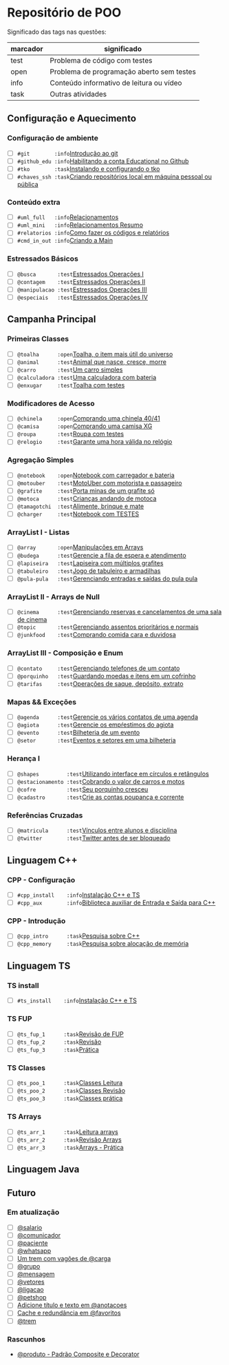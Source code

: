 # Repositório de POO

Significado das tags nas questões:

| marcador  | significado
| --------- | -----------
| test      | Problema de código com testes
| open      | Problema de programação aberto sem testes
| info      | Conteúdo informativo de leitura ou vídeo
| task      | Outras atividades

## Configuração e Aquecimento

### Configuração de ambiente<!-- +xp:0 -->

- [ ] `#git        :info`[Introdução ao git](wiki/git/README.md)
- [ ] `#github_edu :info`[Habilitando a conta Educational no Github](wiki/git/github.md)
- [ ] `#tko        :task`[Instalando e configurando o tko](https://github.com/senapk/tko?tab=readme-ov-file#instala%C3%A7%C3%A3o)
- [ ] `#chaves_ssh :task`[Criando repositórios local em máquina pessoal ou pública](wiki/git/chaves.md)

### Conteúdo extra

- [ ] `#uml_full   :info`[Relacionamentos](wiki/relacionamento/README.md)
- [ ] `#uml_mini   :info`[Relacionamentos Resumo](wiki/uml/README.md)
- [ ] `#relatorios :info`[Como fazer os códigos e relatórios](wiki/relatorio/README.md)
- [ ] `#cmd_in_out :info`[Criando a Main](wiki/main/README.md)

### Estressados Básicos

- [ ] `@busca       :test`[Estressados Operações I](base/busca/Readme.md)
- [ ] `@contagem    :test`[Estressados Operações II](base/contagem/Readme.md)
- [ ] `@manipulacao :test`[Estressados Operações III](base/manipulacao/Readme.md)
- [ ] `@especiais   :test`[Estressados Operações IV](base/especiais/Readme.md)

## Campanha Principal

### Primeiras Classes

- [ ] `@toalha      :open`[Toalha, o item mais útil do universo](base/toalha/Readme.md)
- [ ] `@animal      :test`[Animal que nasce, cresce, morre](base/animal/Readme.md)
- [ ] `@carro       :test`[Um carro simples](base/carro/Readme.md)
- [ ] `@calculadora :test`[Uma calculadora com bateria](base/calculadora/Readme.md)
- [ ] `@enxugar     :test`[Toalha com testes](base/enxugar/Readme.md)

### Modificadores de Acesso

- [ ] `@chinela     :open`[Comprando uma chinela 40/41](base/chinela/Readme.md)
- [ ] `@camisa      :open`[Comprando uma camisa XG](base/camisa/Readme.md)
- [ ] `@roupa       :test`[Roupa com testes](base/roupa/Readme.md)
- [ ] `@relogio     :test`[Garante uma hora válida no relógio](base/relogio/Readme.md)

### Agregação Simples

- [ ] `@notebook    :open`[Notebook com carregador e bateria](base/notebook/Readme.md)
- [ ] `@motouber    :test`[MotoUber com motorista e passageiro](base/motouber/Readme.md)
- [ ] `@grafite     :test`[Porta minas de um grafite só](base/grafite/Readme.md)
- [ ] `@motoca      :test`[Crianças andando de motoca](base/motoca/Readme.md)
- [ ] `@tamagotchi  :test`[Alimente, brinque e mate](base/tamagotchi/Readme.md)
- [ ] `@charger     :test`[Notebook com TESTES](base/charger/Readme.md)

### ArrayList I - Listas

- [ ] `@array       :open`[Manipulações em Arrays](base/array/Readme.md)
- [ ] `@budega      :test`[Gerencie a fila de espera e atendimento](base/budega/Readme.md)
- [ ] `@lapiseira   :test`[Lapiseira com múltiplos grafites](base/lapiseira/Readme.md)
- [ ] `@tabuleiro   :test`[Jogo de tabuleiro e armadilhas](base/tabuleiro/Readme.md)
- [ ] `@pula-pula   :test`[Gerenciando entradas e saídas do pula pula](base/pula-pula/Readme.md)

### ArrayList II - Arrays de Null

- [ ] `@cinema      :test`[Gerenciando reservas e cancelamentos de uma sala de cinema](base/cinema/Readme.md)
- [ ] `@topic       :test`[Gerenciando assentos prioritários e normais](base/topic/Readme.md)
- [ ] `@junkfood    :test`[Comprando comida cara e duvidosa](base/junkfood/Readme.md)

### ArrayList III - Composição e Enum

- [ ] `@contato     :test`[Gerenciando telefones de um contato](base/contato/Readme.md)
- [ ] `@porquinho   :test`[Guardando moedas e itens em um cofrinho](base/porquinho/Readme.md)
- [ ] `@tarifas     :test`[Operações de saque, depósito, extrato](base/tarifas/Readme.md)

### Mapas && Exceções

- [ ] `@agenda      :test`[Gerencie os vários contatos de uma agenda](base/agenda/Readme.md)
- [ ] `@agiota      :test`[Gerencie os empŕestimos do agiota](base/agiota/Readme.md)
- [ ] `@evento      :test`[Bilheteria de um evento](base/evento/Readme.md)
- [ ] `@setor       :test`[Eventos e setores em uma bilheteria](base/setor/Readme.md)

### Herança I

- [ ] `@shapes         :test`[Utilizando interface em círculos e retângulos](base/shapes/Readme.md)
- [ ] `@estacionamento :test`[Cobrando o valor de carros e motos](base/estacionamento/Readme.md)
- [ ] `@cofre          :test`[Seu porquinho cresceu](base/cofre/Readme.md)
- [ ] `@cadastro       :test`[Crie as contas poupança e corrente](base/cadastro/Readme.md)

### Referências Cruzadas

- [ ] `@matricula      :test`[Vínculos entre alunos e disciplina](base/matricula/Readme.md)
- [ ] `@twitter        :test`[Twitter antes de ser bloqueado](base/twitter/Readme.md)

## Linguagem C++

### CPP - Configuração

- [ ] `#cpp_install    :info`[Instalação C++ e TS](wiki/instalacao/cpp.md)
- [ ] `#cpp_aux        :info`[Biblioteca auxiliar de Entrada e Saída para C++](https://github.com/senapk/cppaux#requisitos)

### CPP - Introdução

- [ ] `@cpp_intro      :task`[Pesquisa sobre C++](wiki/cpp/intro_cpp.md)
- [ ] `@cpp_memory     :task`[Pesquisa sobre alocação de memória](wiki/memoria/README.md)

## Linguagem TS

### TS install

- [ ] `#ts_install    :info`[Instalação C++ e TS](wiki/instalacao/ts.md)

### TS FUP

- [ ] `@ts_fup_1      :task`[Revisão de FUP](typescript/fup_leitura.md)
- [ ] `@ts_fup_2      :task`[Revisão](typescript/fup_revisao.md)
- [ ] `@ts_fup_3      :task`[Prática](typescript/fup_pratica.md)

### TS Classes

- [ ] `@ts_poo_1      :task`[Classes Leitura](typescript/classes_leitura.md)
- [ ] `@ts_poo_2      :task`[Classes Revisão](typescript/classes_revisao.md)
- [ ] `@ts_poo_3      :task`[Classes prática](typescript/classes_pratica.md)

### TS Arrays

- [ ] `@ts_arr_1      :task`[Leitura arrays](typescript/arrays_leitura.md)
- [ ] `@ts_arr_2      :task`[Revisão Arrays](typescript/arrays_revisao.md)
- [ ] `@ts_arr_3      :task`[Arrays - Prática](typescript/arrays_pratica.md)

## Linguagem Java

## Futuro

### Em atualização

- [ ] [@salario](base/salario/Readme.md)
- [ ] [@comunicador](base/comunicador/Readme.md)
- [ ] [@paciente](base/paciente/Readme.md)
- [ ] [@whatsapp](base/whatsapp/Readme.md)
- [ ] [Um trem com vagões de @carga](base/carga/Readme.md)
- [ ] [@grupo](base/grupo/Readme.md)
- [ ] [@mensagem](base/mensagem/Readme.md)
- [ ] [@vetores](base/vetores/Readme.md)
- [ ] [@ligacao](base/ligacao/Readme.md)
- [ ] [@petshop](base/petshop/Readme.md)
- [ ] [Adicione título e texto em @anotacoes](base/anotacoes/Readme.md)
- [ ] [Cache e redundância em @favoritos](base/favoritos/Readme.md)
- [ ] [@trem](base/trem/Readme.md)

### Rascunhos

- [@produto - Padrão Composite e Decorator](base/produto/Readme.md)